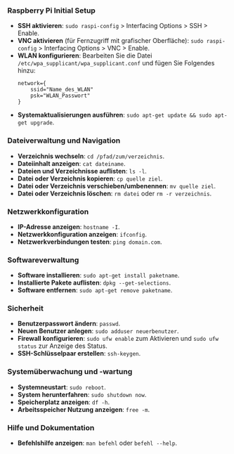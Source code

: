 ### Raspberry Pi Initial Setup
- **SSH aktivieren**: `sudo raspi-config` > Interfacing Options > SSH > Enable.
- **VNC aktivieren** (für Fernzugriff mit grafischer Oberfläche): `sudo raspi-config` > Interfacing Options > VNC > Enable.
- **WLAN konfigurieren**: Bearbeiten Sie die Datei `/etc/wpa_supplicant/wpa_supplicant.conf` und fügen Sie Folgendes hinzu:
  ```
  network={
      ssid="Name_des_WLAN"
      psk="WLAN_Passwort"
  }
  ```
- **Systemaktualisierungen ausführen**: `sudo apt-get update && sudo apt-get upgrade`.

### Dateiverwaltung und Navigation
- **Verzeichnis wechseln**: `cd /pfad/zum/verzeichnis`.
- **Dateiinhalt anzeigen**: `cat dateiname`.
- **Dateien und Verzeichnisse auflisten**: `ls -l`.
- **Datei oder Verzeichnis kopieren**: `cp quelle ziel`.
- **Datei oder Verzeichnis verschieben/umbenennen**: `mv quelle ziel`.
- **Datei oder Verzeichnis löschen**: `rm datei` oder `rm -r verzeichnis`.

### Netzwerkkonfiguration
- **IP-Adresse anzeigen**: `hostname -I`.
- **Netzwerkkonfiguration anzeigen**: `ifconfig`.
- **Netzwerkverbindungen testen**: `ping domain.com`.

### Softwareverwaltung
- **Software installieren**: `sudo apt-get install paketname`.
- **Installierte Pakete auflisten**: `dpkg --get-selections`.
- **Software entfernen**: `sudo apt-get remove paketname`.

### Sicherheit
- **Benutzerpasswort ändern**: `passwd`.
- **Neuen Benutzer anlegen**: `sudo adduser neuerbenutzer`.
- **Firewall konfigurieren**: `sudo ufw enable` zum Aktivieren und `sudo ufw status` zur Anzeige des Status.
- **SSH-Schlüsselpaar erstellen**: `ssh-keygen`.

### Systemüberwachung und -wartung
- **Systemneustart**: `sudo reboot`.
- **System herunterfahren**: `sudo shutdown now`.
- **Speicherplatz anzeigen**: `df -h`.
- **Arbeitsspeicher Nutzung anzeigen**: `free -m`.

### Hilfe und Dokumentation
- **Befehlshilfe anzeigen**: `man befehl` oder `befehl --help`.

